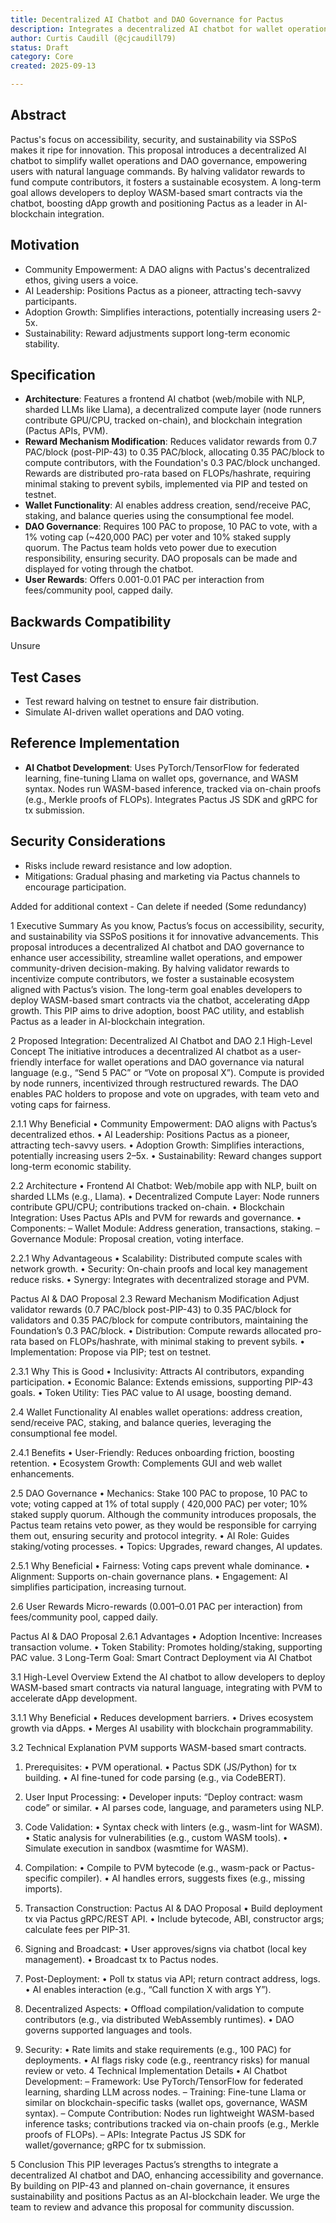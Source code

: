 ```yaml
---
title: Decentralized AI Chatbot and DAO Governance for Pactus
description: Integrates a decentralized AI chatbot for wallet operations and DAO governance, halves validator rewards to incentivize compute contributors, and enables WASM smart contract deployment.
author: Curtis Caudill (@cjcaudill79)
status: Draft
category: Core
created: 2025-09-13

---
```


## Abstract
Pactus's focus on accessibility, security, and sustainability via SSPoS makes it ripe for innovation. This proposal introduces a decentralized AI chatbot to simplify wallet operations and DAO governance, empowering users with natural language commands. By halving validator rewards to fund compute contributors, it fosters a sustainable ecosystem. A long-term goal allows developers to deploy WASM-based smart contracts via the chatbot, boosting dApp growth and positioning Pactus as a leader in AI-blockchain integration.

## Motivation
- Community Empowerment: A DAO aligns with Pactus's decentralized ethos, giving users a voice.
- AI Leadership: Positions Pactus as a pioneer, attracting tech-savvy participants.
- Adoption Growth: Simplifies interactions, potentially increasing users 2-5x.
- Sustainability: Reward adjustments support long-term economic stability.

## Specification
- **Architecture**: Features a frontend AI chatbot (web/mobile with NLP, sharded LLMs like Llama), a decentralized compute layer (node runners contribute GPU/CPU, tracked on-chain), and blockchain integration (Pactus APIs, PVM).
- **Reward Mechanism Modification**: Reduces validator rewards from 0.7 PAC/block (post-PIP-43) to 0.35 PAC/block, allocating 0.35 PAC/block to compute contributors, with the Foundation's 0.3 PAC/block unchanged. Rewards are distributed pro-rata based on FLOPs/hashrate, requiring minimal staking to prevent sybils, implemented via PIP and tested on testnet.
- **Wallet Functionality**: AI enables address creation, send/receive PAC, staking, and balance queries using the consumptional fee model.
- **DAO Governance**: Requires 100 PAC to propose, 10 PAC to vote, with a 1% voting cap (~420,000 PAC) per voter and 10% staked supply quorum. The Pactus team holds veto power due to execution responsibility, ensuring security. DAO proposals can be made and displayed for voting through the chatbot.
- **User Rewards**: Offers 0.001-0.01 PAC per interaction from fees/community pool, capped daily.

## Backwards Compatibility
Unsure

## Test Cases
- Test reward halving on testnet to ensure fair distribution.
- Simulate AI-driven wallet operations and DAO voting.

## Reference Implementation
- **AI Chatbot Development**: Uses PyTorch/TensorFlow for federated learning, fine-tuning Llama on wallet ops, governance, and WASM syntax. Nodes run WASM-based inference, tracked via on-chain proofs (e.g., Merkle proofs of FLOPs). Integrates Pactus JS SDK and gRPC for tx submission.

## Security Considerations
- Risks include reward resistance and low adoption.
- Mitigations: Gradual phasing and marketing via Pactus channels to encourage participation.

Added for additional context - Can delete if needed (Some redundancy)

1 Executive Summary
As you know, Pactus’s focus on accessibility, security, and sustainability via SSPoS positions
it for innovative advancements. This proposal introduces a decentralized AI chatbot
and DAO governance to enhance user accessibility, streamline wallet operations, and empower
community-driven decision-making. By halving validator rewards to incentivize compute contributors,
we foster a sustainable ecosystem aligned with Pactus’s vision. The long-term goal
enables developers to deploy WASM-based smart contracts via the chatbot, accelerating dApp
growth. This PIP aims to drive adoption, boost PAC utility, and establish Pactus as a leader in
AI-blockchain integration.

2 Proposed Integration: Decentralized AI Chatbot and DAO
2.1 High-Level Concept
The initiative introduces a decentralized AI chatbot as a user-friendly interface for wallet operations
and DAO governance via natural language (e.g., “Send 5 PAC” or “Vote on proposal
X”). Compute is provided by node runners, incentivized through restructured rewards. The
DAO enables PAC holders to propose and vote on upgrades, with team veto and voting caps for
fairness.

2.1.1 Why Beneficial
• Community Empowerment: DAO aligns with Pactus’s decentralized ethos.
• AI Leadership: Positions Pactus as a pioneer, attracting tech-savvy users.
• Adoption Growth: Simplifies interactions, potentially increasing users 2–5x.
• Sustainability: Reward changes support long-term economic stability.

2.2 Architecture
• Frontend AI Chatbot: Web/mobile app with NLP, built on sharded LLMs (e.g., Llama).
• Decentralized Compute Layer: Node runners contribute GPU/CPU; contributions tracked
on-chain.
• Blockchain Integration: Uses Pactus APIs and PVM for rewards and governance.
• Components:
– Wallet Module: Address generation, transactions, staking.
– Governance Module: Proposal creation, voting interface.

2.2.1 Why Advantageous
• Scalability: Distributed compute scales with network growth.
• Security: On-chain proofs and local key management reduce risks.
• Synergy: Integrates with decentralized storage and PVM.

Pactus AI & DAO Proposal
2.3 Reward Mechanism Modification
Adjust validator rewards (0.7 PAC/block post-PIP-43) to 0.35 PAC/block for validators and
0.35 PAC/block for compute contributors, maintaining the Foundation’s 0.3 PAC/block.
• Distribution: Compute rewards allocated pro-rata based on FLOPs/hashrate, with minimal
staking to prevent sybils.
• Implementation: Propose via PIP; test on testnet.

2.3.1 Why This is Good
• Inclusivity: Attracts AI contributors, expanding participation.
• Economic Balance: Extends emissions, supporting PIP-43 goals.
• Token Utility: Ties PAC value to AI usage, boosting demand.

2.4 Wallet Functionality
AI enables wallet operations: address creation, send/receive PAC, staking, and balance queries,
leveraging the consumptional fee model.

2.4.1 Benefits
• User-Friendly: Reduces onboarding friction, boosting retention.
• Ecosystem Growth: Complements GUI and web wallet enhancements.

2.5 DAO Governance
• Mechanics: Stake 100 PAC to propose, 10 PAC to vote; voting capped at 1% of total
supply ( 420,000 PAC) per voter; 10% staked supply quorum. Although the community
introduces proposals, the Pactus team retains veto power, as they would be responsible
for carrying them out, ensuring security and protocol integrity.
• AI Role: Guides staking/voting processes.
• Topics: Upgrades, reward changes, AI updates.

2.5.1 Why Beneficial
• Fairness: Voting caps prevent whale dominance.
• Alignment: Supports on-chain governance plans.
• Engagement: AI simplifies participation, increasing turnout.

2.6 User Rewards
Micro-rewards (0.001–0.01 PAC per interaction) from fees/community pool, capped daily.

Pactus AI & DAO Proposal
2.6.1 Advantages
• Adoption Incentive: Increases transaction volume.
• Token Stability: Promotes holding/staking, supporting PAC value.
3 Long-Term Goal: Smart Contract Deployment via AI Chatbot

3.1 High-Level Overview
Extend the AI chatbot to allow developers to deploy WASM-based smart contracts via natural
language, integrating with PVM to accelerate dApp development.

3.1.1 Why Beneficial
• Reduces development barriers.
• Drives ecosystem growth via dApps.
• Merges AI usability with blockchain programmability.

3.2 Technical Explanation
PVM supports WASM-based smart contracts.
1. Prerequisites:
• PVM operational.
• Pactus SDK (JS/Python) for tx building.
• AI fine-tuned for code parsing (e.g., via CodeBERT).

2. User Input Processing:
• Developer inputs: “Deploy contract: wasm code” or similar.
• AI parses code, language, and parameters using NLP.

3. Code Validation:
• Syntax check with linters (e.g., wasm-lint for WASM).
• Static analysis for vulnerabilities (e.g., custom WASM tools).
• Simulate execution in sandbox (wasmtime for WASM).

4. Compilation:
• Compile to PVM bytecode (e.g., wasm-pack or Pactus-specific compiler).
• AI handles errors, suggests fixes (e.g., missing imports).

5. Transaction Construction:
Pactus AI & DAO Proposal
• Build deployment tx via Pactus gRPC/REST API.
• Include bytecode, ABI, constructor args; calculate fees per PIP-31.

6. Signing and Broadcast:
• User approves/signs via chatbot (local key management).
• Broadcast tx to Pactus nodes.

7. Post-Deployment:
• Poll tx status via API; return contract address, logs.
• AI enables interaction (e.g., “Call function X with args Y”).

8. Decentralized Aspects:
• Offload compilation/validation to compute contributors (e.g., via distributed WebAssembly
runtimes).
• DAO governs supported languages and tools.

9. Security:
• Rate limits and stake requirements (e.g., 100 PAC) for deployments.
• AI flags risky code (e.g., reentrancy risks) for manual review or veto.
4 Technical Implementation Details
• AI Chatbot Development:
– Framework: Use PyTorch/TensorFlow for federated learning, sharding LLM across
nodes.
– Training: Fine-tune Llama or similar on blockchain-specific tasks (wallet ops, governance,
WASM syntax).
– Compute Contribution: Nodes run lightweight WASM-based inference tasks;
contributions tracked via on-chain proofs (e.g., Merkle proofs of FLOPs).
– APIs: Integrate Pactus JS SDK for wallet/governance; gRPC for tx submission.

5 Conclusion
This PIP leverages Pactus’s strengths to integrate a decentralized AI chatbot and DAO, enhancing
accessibility and governance. By building on PIP-43 and planned on-chain governance, it
ensures sustainability and positions Pactus as an AI-blockchain leader. We urge the team to
review and advance this proposal for community discussion.
